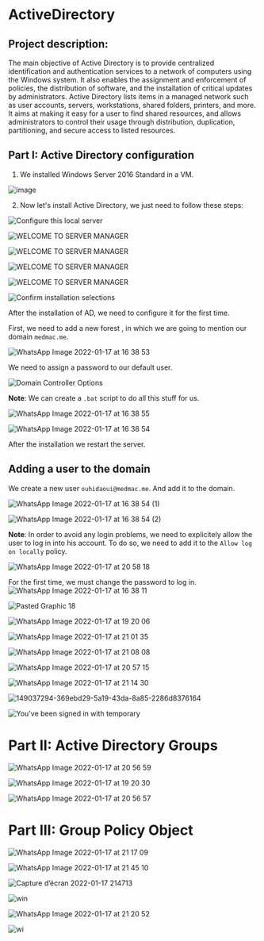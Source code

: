 # ActiveDirectory

## Project description:

The main objective of Active Directory is to provide centralized identification and authentication services to a network of computers using the Windows system. It also enables the assignment and enforcement of policies, the distribution of software, and the installation of critical updates by administrators.
Active Directory lists items in a managed network such as user accounts, servers, workstations, shared folders, printers, and more. It aims at making it easy for a user to find shared resources, and allows administrators to control their usage through distribution, duplication, partitioning, and secure access to listed resources.

## Part I: Active Directory configuration

1. We installed Windows Server 2016 Standard in a VM.

![image](https://user-images.githubusercontent.com/56129562/149035634-199a6e52-5888-4421-b71c-818feefd13e2.png)

2. Now let's install Active Directory, we just need to follow these steps:

![Configure this local server](https://user-images.githubusercontent.com/56129562/149035682-63a03d39-25a8-401d-babf-360650b6086e.png)

![WELCOME TO SERVER MANAGER](https://user-images.githubusercontent.com/56129562/149035694-a0057d0f-f755-4815-b188-e9962eaba813.png)

![WELCOME TO SERVER MANAGER](https://user-images.githubusercontent.com/56129562/149035718-6039e775-d952-44bc-a8bd-4dbfa6ec9d66.png)

![WELCOME TO SERVER MANAGER](https://user-images.githubusercontent.com/56129562/149035736-d19b0443-a014-4b84-ba8f-49c65bfad35d.png)

![WELCOME TO SERVER MANAGER](https://user-images.githubusercontent.com/56129562/149035767-9feb640d-a7bd-41c4-82b0-478a7ff51f66.png)


![Confirm installation selections](https://user-images.githubusercontent.com/56129562/149035780-f120d7b0-e451-47df-a094-8fd330c878a0.png)

After the installation of AD, we need to configure it for the first time.

First, we need to add a new forest , in which we are going to mention our domain `medmac.me`.

![WhatsApp Image 2022-01-17 at 16 38 53](https://user-images.githubusercontent.com/53974876/149802227-98a50e95-94d7-4f5e-861f-308688bce629.jpeg)

We need to assign a password to our default user.

![Domain Controller Options](https://user-images.githubusercontent.com/56129562/149035885-57cafbc3-46c9-43ca-91cb-a77f2d9fa180.png)




**Note**: We can create a `.bat` script to do all this stuff for us.

![WhatsApp Image 2022-01-17 at 16 38 55](https://user-images.githubusercontent.com/53974876/149803405-095ccac3-1d05-4b21-ad66-272bae1c9c7e.jpeg)


![WhatsApp Image 2022-01-17 at 16 38 54](https://user-images.githubusercontent.com/53974876/149803729-c9ec3d61-f7e8-48a0-9117-cdb2b0fdbb85.jpeg)


After the installation we restart the server.


## Adding a user to the domain
We create a new user `ouhidaoui@medmac.me`. And add it to the domain.

![WhatsApp Image 2022-01-17 at 16 38 54 (1)](https://user-images.githubusercontent.com/53974876/149804098-529d7aab-b598-4953-a7d5-b13f19bf59f3.jpeg)

![WhatsApp Image 2022-01-17 at 16 38 54 (2)](https://user-images.githubusercontent.com/53974876/149804362-eb58c480-7448-46ea-8af2-36d8d72edb29.jpeg)

**Note**: In order to avoid any login problems, we need to explicitely allow the user to log in into his account. To do so, we need to add it to the `Allow log on locally` policy.

![WhatsApp Image 2022-01-17 at 20 58 18](https://user-images.githubusercontent.com/53974876/149830640-a2ae32f8-add4-4ef1-89da-a0472b757f1b.jpeg)

For the first time, we must change the password to log in.
![WhatsApp Image 2022-01-17 at 16 38 11](https://user-images.githubusercontent.com/53974876/149804679-71b0fad5-4bda-4af3-b1bf-795c54bae62b.jpeg)




![Pasted Graphic 18](https://user-images.githubusercontent.com/56129562/149036941-a852cc63-0c76-487b-85ce-b0709634224e.png)


![WhatsApp Image 2022-01-17 at 19 20 06](https://user-images.githubusercontent.com/53974876/149830456-848fa18d-b181-4ef8-a92c-fe9627d724dd.jpeg)


![WhatsApp Image 2022-01-17 at 21 01 35](https://user-images.githubusercontent.com/53974876/149830892-1c28de94-8b9c-4b20-9b10-2283029bde48.jpeg)



![WhatsApp Image 2022-01-17 at 21 08 08](https://user-images.githubusercontent.com/53974876/149831687-62577463-edeb-421d-babf-1b65d89c86ea.jpeg)


![WhatsApp Image 2022-01-17 at 20 57 15](https://user-images.githubusercontent.com/53974876/149831851-33d3c304-b9c0-449d-ae2f-90c9cbdc2fba.jpeg)


![WhatsApp Image 2022-01-17 at 21 14 30](https://user-images.githubusercontent.com/53974876/149832264-8d8c03d6-5fe0-49dc-937a-fbf28b306fe9.jpeg)


![149037294-369ebd29-5a19-43da-8a85-2286d8376164](https://user-images.githubusercontent.com/53974876/149832439-3ef50818-23f7-4cfc-8e88-aab7e70d5f4d.png)


![You've been signed in with temporary](https://user-images.githubusercontent.com/56129562/149037303-12a4a745-fbd2-4964-b770-dcc1ad56a0b1.png)



# Part II: Active Directory Groups

![WhatsApp Image 2022-01-17 at 20 56 59](https://user-images.githubusercontent.com/53974876/149832827-36e4d201-d952-45ef-a734-a2edfc1f0d01.jpeg)


![WhatsApp Image 2022-01-17 at 19 20 30](https://user-images.githubusercontent.com/53974876/149832770-ab287cdf-1c2f-4dbb-ac83-cde7d229108b.jpeg)

![WhatsApp Image 2022-01-17 at 20 56 57](https://user-images.githubusercontent.com/53974876/149832860-b018c0ea-86e4-4a89-89dd-d5776742020f.jpeg)


# Part III: Group Policy Object



![WhatsApp Image 2022-01-17 at 21 17 09](https://user-images.githubusercontent.com/53974876/149835136-1d982c4e-a8eb-43da-ab48-9dfc80e15ccc.jpeg)


![WhatsApp Image 2022-01-17 at 21 45 10](https://user-images.githubusercontent.com/53974876/149835478-2a50f3e8-8cb6-40d4-94ba-e896d7501c13.jpeg)



![Capture d’écran 2022-01-17 214713](https://user-images.githubusercontent.com/53974876/149835318-b26b6444-7a18-4ca2-ba4f-a6cb19d55f6a.png)



![win](https://user-images.githubusercontent.com/56129562/149037875-b81ce129-5b5a-4d6e-a6f7-1ceecc302200.png)


![WhatsApp Image 2022-01-17 at 21 20 52](https://user-images.githubusercontent.com/53974876/149835550-b325efee-adc4-457a-bc47-b3103864814d.jpeg)


![wi](https://user-images.githubusercontent.com/56129562/149038024-7c51e574-4f24-40f5-a864-121c6962c9c1.png)



